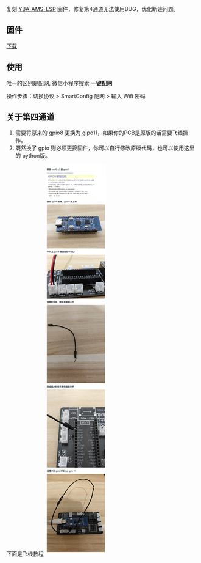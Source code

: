 复刻 [YBA-AMS-ESP](https://github.com/YBA0312/YBA-AMS-ESP/tree/main) 固件，修复第4通道无法使用BUG，优化断连问题。

## 固件
[下载](https://github.com/TshineZheng/YBA-AMS-ESP-PY/releases)

## 使用
唯一的区别是配网, 微信小程序搜索 **一键配网**

操作步骤：切换协议 > SmartConfig 配网 > 输入 Wifi 密码

## 关于第四通道
1. 需要将原来的 gpio8 更换为 gipo11，如果你的PCB是原版的话需要飞线操作。
2. 既然换了 gpio 则必须更换固件，你可以自行修改原版代码，也可以使用这里的 python版。

下面是飞线教程
![](doc/飞线教程.jpg)
